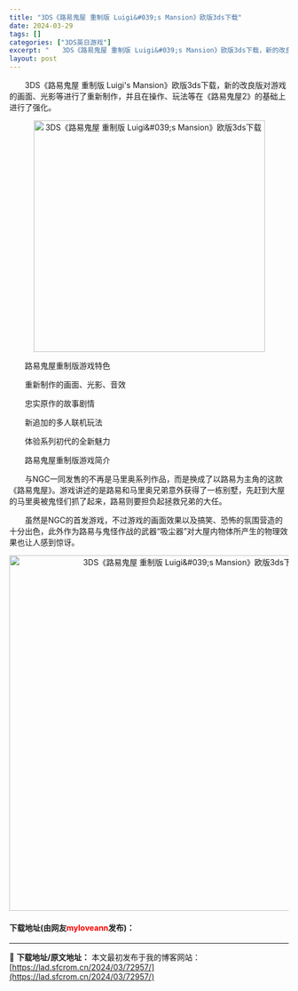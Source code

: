```yaml
---
title: "3DS《路易鬼屋 重制版 Luigi&#039;s Mansion》欧版3ds下载"
date: 2024-03-29
tags: []
categories: ["3DS英日游戏"]
excerpt: "　　3DS《路易鬼屋 重制版 Luigi&#039;s Mansion》欧版3ds下载，新的改良版对游戏的画面、光影等进行了重新制作，并且在操作、玩法等在《路易鬼屋2》的基础上进行了强化。 　　路易鬼屋重制版游戏特色 　　重新制作的画面、光影、音效 　　忠实原作的故事剧情 　　新追加的多人联机玩法 　&hellip;"
layout: post
---
```


 <p>　　3DS《路易鬼屋 重制版 Luigi&#39;s Mansion》欧版3ds下载，新的改良版对游戏的画面、光影等进行了重新制作，并且在操作、玩法等在《路易鬼屋2》的基础上进行了强化。</p> <p align="center"><img align="" border="0" src="https://lad.sfcrom.cn/wp-content/uploads/2024/03/20240329_660632578c0d2.png" width="417" alt="3DS《路易鬼屋 重制版 Luigi&amp;#039;s Mansion》欧版3ds下载" /></p> <p>　　路易鬼屋重制版游戏特色</p> <p>　　重新制作的画面、光影、音效</p> <p>　　忠实原作的故事剧情</p> <p>　　新追加的多人联机玩法</p> <p>　　体验系列初代的全新魅力</p> <p>　　路易鬼屋重制版游戏简介</p> <p>　　与NGC一同发售的不再是马里奥系列作品，而是换成了以路易为主角的这款《路易鬼屋》。游戏讲述的是路易和马里奥兄弟意外获得了一栋别墅，先赶到大屋的马里奥被鬼怪们抓了起来，路易则要担负起拯救兄弟的大任。</p> <p>　　虽然是NGC的首发游戏，不过游戏的画面效果以及搞笑、恐怖的氛围营造的十分出色，此外作为路易与鬼怪作战的武器&ldquo;吸尘器&rdquo;对大屋内物体所产生的物理效果也让人感到惊讶。</p> <p align="center"><img align="" border="0" src="https://lad.sfcrom.cn/wp-content/uploads/2024/03/20240329_6606325805061.jpg" width="640" alt="3DS《路易鬼屋 重制版 Luigi&amp;#039;s Mansion》欧版3ds下载" /></p> <p><h4>下载地址(由网友<font color="red">myloveann</font>发布)：</h4></p> 

---
📖 **下载地址/原文地址：** 本文最初发布于我的博客网站：[https://lad.sfcrom.cn/2024/03/72957/](https://lad.sfcrom.cn/2024/03/72957/)
